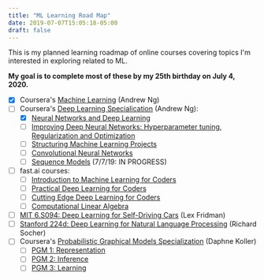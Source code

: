 ```yaml
---
title: "ML Learning Road Map"
date: 2019-07-07T15:05:18-05:00
draft: false
---
```


This is my planned learning roadmap of online courses covering topics I'm interested in exploring related to ML.

**My goal is to complete most of these by my 25th birthday on July 4, 2020.**

- [x] Coursera's [Machine Learning](https://www.coursera.org/learn/neural-networks-deep-learning/home/welcome) (Andrew Ng)
- [ ] Coursera's [Deep Learning Specialication](https://www.coursera.org/specializations/deep-learning) (Andrew Ng):
    - [x] [Neural Networks and Deep Learning](https://www.coursera.org/specializations/deep-learning) 
    - [ ] [Improving Deep Neural Networks: Hyperparameter tuning, Regularization and Optimization](https://www.coursera.org/learn/deep-neural-network)
    - [ ] [Structuring Machine Learning Projects](https://www.coursera.org/learn/machine-learning-projects)
    - [ ] [Convolutional Neural Networks](https://www.coursera.org/learn/convolutional-neural-networks)
    - [ ] [Sequence Models](https://www.coursera.org/learn/nlp-sequence-models) (7/7/19: IN PROGRESS)
- [ ] fast.ai courses:
    - [ ] [Introduction to Machine Learning for Coders](http://course18.fast.ai/ml)
    - [ ] [Practical Deep Learning for Coders](https://course.fast.ai)
    - [ ] [Cutting Edge Deep Learning for Coders](http://course18.fast.ai/part2.html)
    - [ ] [Computational Linear Algebra](https://github.com/fastai/numerical-linear-algebra/blob/master/README.md)
- [ ] [MIT 6.S094: Deep Learning for Self-Driving Cars](https://selfdrivingcars.mit.edu) (Lex Fridman)
- [ ] [Stanford 224d: Deep Learning for Natural Language Processing](https://cs224d.stanford.edu) (Richard Socher)
- [ ] Coursera's [Probabilistic Graphical Models Specialization](https://www.coursera.org/specializations/probabilistic-graphical-models) (Daphne Koller)
    - [ ] [PGM 1: Representation](https://www.coursera.org/learn/probabilistic-graphical-models)
    - [ ] [PGM 2: Inference](https://www.coursera.org/learn/probabilistic-graphical-models)
    - [ ] [PGM 3: Learning](https://www.coursera.org/learn/probabilistic-graphical-models-3-learning)
